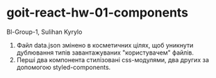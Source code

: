 # goit-react-hw-01-components

Bl-Group-1, Sulihan Kyrylo

1. Файл data.json змінено в косметичних цілях, щоб уникнути дублювання типів
   завантажуваних "користувачем" файлів.
2. Перші два компонента стилізовані css-модулями, два других за допомогою
   styled-components.
